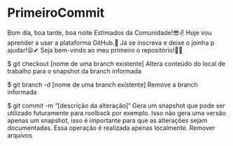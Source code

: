 # PrimeiroCommit
Bom dia, boa tarde, boa noite Estimados da Comunidade!😎✌
Hoje vou aprender a usar a plataforma GitHub.👀
Já se inscreva e deixe o joinha p ajudar!😝✔
Seja bem-vindo ao meu primeiro o repositório!👑🎈

$ git checkout [nome de uma branch existente]
Altera conteúdo do local de trabalho para o snapshot da branch informada

$ git branch -d [nome de uma branch existente]
Remove a branch informada

$ git commit -m “[descrição da alteração]“
Gera um snapshot que pode ser utilizado futuramente para roolback por
exemplo. Isso não gera uma versão apenas um snapshot, isso é
importante para que as alterações sejam documentadas. Essa operação é
realizada apenas localmente.
Remover arquivos










